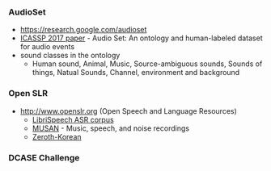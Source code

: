 ### AudioSet
* https://research.google.com/audioset
* [ICASSP 2017 paper](https://ai.google/research/pubs/pub45857) - Audio Set: An ontology and human-labeled dataset for audio events
* sound classes in the ontology
  - Human sound, Animal, Music, Source-ambiguous sounds, Sounds of things, Natual Sounds, Channel, environment and background

### Open SLR
* http://www.openslr.org (Open Speech and Language Resources)
  * [LibriSpeech ASR corpus](http://www.openslr.org/12/)
  * [MUSAN](http://www.openslr.org/17/) - Music, speech, and noise recordings 
  * [Zeroth-Korean](http://www.openslr.org/40/)

### DCASE Challenge 

